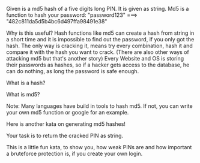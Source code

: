 Given is a md5 hash of a five digits long PIN. It is given as string. Md5 is a function to hash your password: "password123" ===> "482c811da5d5b4bc6d497ffa98491e38"

Why is this useful? Hash functions like md5 can create a hash from string in a short time and it is impossible to find out the password, if you only got the hash. The only way is cracking it, means try every combination, hash it and compare it with the hash you want to crack. (There are also other ways of attacking md5 but that's another story) Every Website and OS is storing their passwords as hashes, so if a hacker gets access to the database, he can do nothing, as long the password is safe enough.

What is a hash?

What is md5?

Note: Many languages have build in tools to hash md5. If not, you can write your own md5 function or google for an example.

Here is another kata on generating md5 hashes!

Your task is to return the cracked PIN as string.

This is a little fun kata, to show you, how weak PINs are and how important a bruteforce protection is, if you create your own login.
